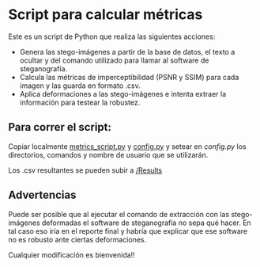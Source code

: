 # Script para calcular métricas

Este es un script de Python que realiza las siguientes acciones:
* Genera las stego-imágenes a partir de la base de datos, el texto a ocultar y del comando utilizado para llamar al software de steganografía.
* Calcula las métricas de imperceptibilidad (PSNR y SSIM) para cada imagen y las guarda en formato .csv.
* Aplica deformaciones a las stego-imágenes e intenta extraer la información para testear la robustez.

## Para correr el script:

Copiar localmente [metrics_script.py](https://github.com/rodo-qatar/ECI-2019-watermarking/tree/master/code/metrics_script.py) y [config.py](https://github.com/rodo-qatar/ECI-2019-watermarking/tree/master/code/config.py)
y setear en *config.py* los directorios, comandos y nombre de usuario que se utilizarán.

Los .csv resultantes se pueden subir a [/Results](https://github.com/rodo-qatar/ECI-2019-watermarking/tree/master/Results)

## Advertencias
Puede ser posible que al ejecutar el comando de extracción con las stego-imágenes deformadas el software de steganografía no sepa qué hacer. En tal caso eso iría en el reporte final y habría que explicar que ese software no es robusto ante ciertas deformaciones.

Cualquier modificación es bienvenida!!




